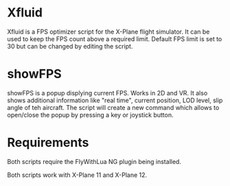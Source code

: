 
# Xfluid

Xfluid is a FPS optimizer script for the X-Plane flight simulator. It can be used to keep the FPS count above a required limit. Default FPS limit is set to 30 but can be changed by editing the script. 

# showFPS

showFPS is a popup displying current FPS. Works in 2D and VR. It also shows additional information like "real time", current position, LOD level, slip angle of teh aircraft. The script will create a new command which allows to open/close the popup by pressing a key or joystick button.

# Requirements

Both scripts require the FlyWithLua NG plugin being installed.

Both scripts work with X-Plane 11 and X-Plane 12.
